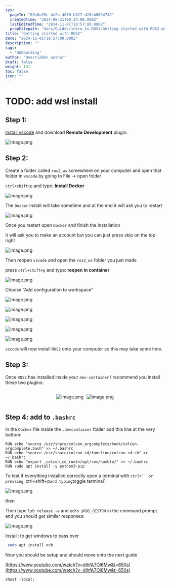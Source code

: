 ```yaml
---
sys:
  pageId: "89e0a78c-4e2b-4070-b327-d28cb0694742"
  createdTime: "2024-08-21T00:24:00.000Z"
  lastEditedTime: "2024-11-01T18:57:00.000Z"
  propFilepath: "docs/Guides/intro_to_ROS2/Getting started with ROS2.md"
title: "Getting started with ROS2"
date: "2024-11-01T18:57:00.000Z"
description: ""
tags:
  - "Onboarding"
author: "Overridden author"
draft: false
weight: 141
toc: false
icon: ""
---
```


# TODO: add wsl install

## Step 1:

[Install vscode](https://code.visualstudio.com/download) and download **Remote Development** plugin:

![image.png](https://prod-files-secure.s3.us-west-2.amazonaws.com/d518164a-d88e-44d1-a4ee-3adb3bd8bce0/efb52993-1881-4a40-b95e-6f020334f022/image.png?X-Amz-Algorithm=AWS4-HMAC-SHA256&X-Amz-Content-Sha256=UNSIGNED-PAYLOAD&X-Amz-Credential=ASIAZI2LB466SCMN7EM3%2F20250207%2Fus-west-2%2Fs3%2Faws4_request&X-Amz-Date=20250207T160850Z&X-Amz-Expires=3600&X-Amz-Security-Token=IQoJb3JpZ2luX2VjEF8aCXVzLXdlc3QtMiJHMEUCIBnedV0rsMtKBJYNDz%2FpX8QfdPzL15536ffl8iTj4TGoAiEA7ooKSpXU9ef%2FAN5q6AduqzggfSeTmfQE7s75ZopN4p8q%2FwMIeBAAGgw2Mzc0MjMxODM4MDUiDIBKb%2B2wqPNolhvmzyrcA83WN%2FWHSCcl58aZ%2BowtBcYt6%2B7gSGuFH5rysS5Bt8NU2Yc4keV%2Fe56E8u6wG4PKBZ1OAuam%2BZw77Obc%2FwH1eXbkKH%2BJJDh9lIchcsL8GDyBqDnJx6VjhAedYpQxs%2F2Zy0jQs5677VWIFme9oxHjNFQNP6zRqjUOtDch%2BFQqIJ4QGfzWBRP5BJjithefRbdznrXlVvSlLonNjzuShmw31pWK%2FtUVee%2BdsfazTf6chjJ5pWNyUqKpnndkMH6O6Bnjbqdg3%2BRzp%2FNJt6bX%2FhOeYCFc6ZbWEP99frt0yeYFNyp9eX9MubGLSGupDLUIaG9P3Jef%2FSiVQ8A6w9m6dR4W6fgVjIDKII1pYDsLOrbz1UaYvFsyTfZsgrmrkeK6v0jJaTaW4Zmpd3o1XHnqpbM4WOGhAcxpHd7YFFw8ICH2Ha2gg78pkDd72jsRVIk9sq16R4PgXbY8i9SE74Xpj4FE6d%2FzKFs8WDnYt4WoQ1d%2FE1Txq6ooOANsBdwkYSkMWPAuXTO6UI%2FpPvj8MmUaTHPIGLxXOPaBn6lFa2SmQZmQT7XVSsmYTNzEuZTXs2NVK41ZwnVYTpz8eBkmGcfZdv9cMvdtfX4Q2Jfr5588K6N4VKUnIIUZPIZGaQDYVrk9MLvGmL0GOqUBqbspAYGfMYbCcr4GwQ9b3sBxYVR0O8MF%2FMkVqlahYZmVMGwIPA%2BQ7ZHK27d%2F92yruVkuYJm4wlMsB9aidOyaUCOPjHjM6%2Ble6PSxvl2tGsxQxIf1V7HYKZ7%2BUcQ188kAqxO%2BQJWzmJnQZxcOfZhvBeocgeuHXogbiCcCuB%2BP3ZSA%2BUboAxo0Pd5pBaiS%2FMTmDLYNg4djRlP6BmIBgSvfCJbrhTMP&X-Amz-Signature=a8883f3ee0db860ea6a85ea89993fc96089b1d9b455a9982b17ed6dba3106a66&X-Amz-SignedHeaders=host&x-id=GetObject)

## Step 2:

Create a folder called `ros2_ws` somewhere on your computer and open that folder in `vscode` by going to File → open folder 

`ctrl+shift+p` and type: **Install Docker**

![image.png](https://prod-files-secure.s3.us-west-2.amazonaws.com/d518164a-d88e-44d1-a4ee-3adb3bd8bce0/2269dc0e-1cd5-47ff-bceb-c04ad9b2eab0/image.png?X-Amz-Algorithm=AWS4-HMAC-SHA256&X-Amz-Content-Sha256=UNSIGNED-PAYLOAD&X-Amz-Credential=ASIAZI2LB466SCMN7EM3%2F20250207%2Fus-west-2%2Fs3%2Faws4_request&X-Amz-Date=20250207T160850Z&X-Amz-Expires=3600&X-Amz-Security-Token=IQoJb3JpZ2luX2VjEF8aCXVzLXdlc3QtMiJHMEUCIBnedV0rsMtKBJYNDz%2FpX8QfdPzL15536ffl8iTj4TGoAiEA7ooKSpXU9ef%2FAN5q6AduqzggfSeTmfQE7s75ZopN4p8q%2FwMIeBAAGgw2Mzc0MjMxODM4MDUiDIBKb%2B2wqPNolhvmzyrcA83WN%2FWHSCcl58aZ%2BowtBcYt6%2B7gSGuFH5rysS5Bt8NU2Yc4keV%2Fe56E8u6wG4PKBZ1OAuam%2BZw77Obc%2FwH1eXbkKH%2BJJDh9lIchcsL8GDyBqDnJx6VjhAedYpQxs%2F2Zy0jQs5677VWIFme9oxHjNFQNP6zRqjUOtDch%2BFQqIJ4QGfzWBRP5BJjithefRbdznrXlVvSlLonNjzuShmw31pWK%2FtUVee%2BdsfazTf6chjJ5pWNyUqKpnndkMH6O6Bnjbqdg3%2BRzp%2FNJt6bX%2FhOeYCFc6ZbWEP99frt0yeYFNyp9eX9MubGLSGupDLUIaG9P3Jef%2FSiVQ8A6w9m6dR4W6fgVjIDKII1pYDsLOrbz1UaYvFsyTfZsgrmrkeK6v0jJaTaW4Zmpd3o1XHnqpbM4WOGhAcxpHd7YFFw8ICH2Ha2gg78pkDd72jsRVIk9sq16R4PgXbY8i9SE74Xpj4FE6d%2FzKFs8WDnYt4WoQ1d%2FE1Txq6ooOANsBdwkYSkMWPAuXTO6UI%2FpPvj8MmUaTHPIGLxXOPaBn6lFa2SmQZmQT7XVSsmYTNzEuZTXs2NVK41ZwnVYTpz8eBkmGcfZdv9cMvdtfX4Q2Jfr5588K6N4VKUnIIUZPIZGaQDYVrk9MLvGmL0GOqUBqbspAYGfMYbCcr4GwQ9b3sBxYVR0O8MF%2FMkVqlahYZmVMGwIPA%2BQ7ZHK27d%2F92yruVkuYJm4wlMsB9aidOyaUCOPjHjM6%2Ble6PSxvl2tGsxQxIf1V7HYKZ7%2BUcQ188kAqxO%2BQJWzmJnQZxcOfZhvBeocgeuHXogbiCcCuB%2BP3ZSA%2BUboAxo0Pd5pBaiS%2FMTmDLYNg4djRlP6BmIBgSvfCJbrhTMP&X-Amz-Signature=938c8f3df4e32a0de6f5a135a17057560352385e755de47c5df5c7a4e72d465e&X-Amz-SignedHeaders=host&x-id=GetObject)

The `Docker` install will take sometime and at the end it will ask you to restart

![image.png](https://prod-files-secure.s3.us-west-2.amazonaws.com/d518164a-d88e-44d1-a4ee-3adb3bd8bce0/ed233f78-be33-4b1f-b89c-9c346c0e961e/image.png?X-Amz-Algorithm=AWS4-HMAC-SHA256&X-Amz-Content-Sha256=UNSIGNED-PAYLOAD&X-Amz-Credential=ASIAZI2LB466SCMN7EM3%2F20250207%2Fus-west-2%2Fs3%2Faws4_request&X-Amz-Date=20250207T160850Z&X-Amz-Expires=3600&X-Amz-Security-Token=IQoJb3JpZ2luX2VjEF8aCXVzLXdlc3QtMiJHMEUCIBnedV0rsMtKBJYNDz%2FpX8QfdPzL15536ffl8iTj4TGoAiEA7ooKSpXU9ef%2FAN5q6AduqzggfSeTmfQE7s75ZopN4p8q%2FwMIeBAAGgw2Mzc0MjMxODM4MDUiDIBKb%2B2wqPNolhvmzyrcA83WN%2FWHSCcl58aZ%2BowtBcYt6%2B7gSGuFH5rysS5Bt8NU2Yc4keV%2Fe56E8u6wG4PKBZ1OAuam%2BZw77Obc%2FwH1eXbkKH%2BJJDh9lIchcsL8GDyBqDnJx6VjhAedYpQxs%2F2Zy0jQs5677VWIFme9oxHjNFQNP6zRqjUOtDch%2BFQqIJ4QGfzWBRP5BJjithefRbdznrXlVvSlLonNjzuShmw31pWK%2FtUVee%2BdsfazTf6chjJ5pWNyUqKpnndkMH6O6Bnjbqdg3%2BRzp%2FNJt6bX%2FhOeYCFc6ZbWEP99frt0yeYFNyp9eX9MubGLSGupDLUIaG9P3Jef%2FSiVQ8A6w9m6dR4W6fgVjIDKII1pYDsLOrbz1UaYvFsyTfZsgrmrkeK6v0jJaTaW4Zmpd3o1XHnqpbM4WOGhAcxpHd7YFFw8ICH2Ha2gg78pkDd72jsRVIk9sq16R4PgXbY8i9SE74Xpj4FE6d%2FzKFs8WDnYt4WoQ1d%2FE1Txq6ooOANsBdwkYSkMWPAuXTO6UI%2FpPvj8MmUaTHPIGLxXOPaBn6lFa2SmQZmQT7XVSsmYTNzEuZTXs2NVK41ZwnVYTpz8eBkmGcfZdv9cMvdtfX4Q2Jfr5588K6N4VKUnIIUZPIZGaQDYVrk9MLvGmL0GOqUBqbspAYGfMYbCcr4GwQ9b3sBxYVR0O8MF%2FMkVqlahYZmVMGwIPA%2BQ7ZHK27d%2F92yruVkuYJm4wlMsB9aidOyaUCOPjHjM6%2Ble6PSxvl2tGsxQxIf1V7HYKZ7%2BUcQ188kAqxO%2BQJWzmJnQZxcOfZhvBeocgeuHXogbiCcCuB%2BP3ZSA%2BUboAxo0Pd5pBaiS%2FMTmDLYNg4djRlP6BmIBgSvfCJbrhTMP&X-Amz-Signature=d97355ecfa32ed5629122cdd4759115fa49c5c7316ebe279e7dc026ad19401af&X-Amz-SignedHeaders=host&x-id=GetObject)

Once you restart open `Docker` and finish the installation

It will ask you to make an account but you can just press skip on the top right

![image.png](https://prod-files-secure.s3.us-west-2.amazonaws.com/d518164a-d88e-44d1-a4ee-3adb3bd8bce0/21010ad9-1659-4fd9-9f59-9932a09b2a3d/image.png?X-Amz-Algorithm=AWS4-HMAC-SHA256&X-Amz-Content-Sha256=UNSIGNED-PAYLOAD&X-Amz-Credential=ASIAZI2LB466SCMN7EM3%2F20250207%2Fus-west-2%2Fs3%2Faws4_request&X-Amz-Date=20250207T160850Z&X-Amz-Expires=3600&X-Amz-Security-Token=IQoJb3JpZ2luX2VjEF8aCXVzLXdlc3QtMiJHMEUCIBnedV0rsMtKBJYNDz%2FpX8QfdPzL15536ffl8iTj4TGoAiEA7ooKSpXU9ef%2FAN5q6AduqzggfSeTmfQE7s75ZopN4p8q%2FwMIeBAAGgw2Mzc0MjMxODM4MDUiDIBKb%2B2wqPNolhvmzyrcA83WN%2FWHSCcl58aZ%2BowtBcYt6%2B7gSGuFH5rysS5Bt8NU2Yc4keV%2Fe56E8u6wG4PKBZ1OAuam%2BZw77Obc%2FwH1eXbkKH%2BJJDh9lIchcsL8GDyBqDnJx6VjhAedYpQxs%2F2Zy0jQs5677VWIFme9oxHjNFQNP6zRqjUOtDch%2BFQqIJ4QGfzWBRP5BJjithefRbdznrXlVvSlLonNjzuShmw31pWK%2FtUVee%2BdsfazTf6chjJ5pWNyUqKpnndkMH6O6Bnjbqdg3%2BRzp%2FNJt6bX%2FhOeYCFc6ZbWEP99frt0yeYFNyp9eX9MubGLSGupDLUIaG9P3Jef%2FSiVQ8A6w9m6dR4W6fgVjIDKII1pYDsLOrbz1UaYvFsyTfZsgrmrkeK6v0jJaTaW4Zmpd3o1XHnqpbM4WOGhAcxpHd7YFFw8ICH2Ha2gg78pkDd72jsRVIk9sq16R4PgXbY8i9SE74Xpj4FE6d%2FzKFs8WDnYt4WoQ1d%2FE1Txq6ooOANsBdwkYSkMWPAuXTO6UI%2FpPvj8MmUaTHPIGLxXOPaBn6lFa2SmQZmQT7XVSsmYTNzEuZTXs2NVK41ZwnVYTpz8eBkmGcfZdv9cMvdtfX4Q2Jfr5588K6N4VKUnIIUZPIZGaQDYVrk9MLvGmL0GOqUBqbspAYGfMYbCcr4GwQ9b3sBxYVR0O8MF%2FMkVqlahYZmVMGwIPA%2BQ7ZHK27d%2F92yruVkuYJm4wlMsB9aidOyaUCOPjHjM6%2Ble6PSxvl2tGsxQxIf1V7HYKZ7%2BUcQ188kAqxO%2BQJWzmJnQZxcOfZhvBeocgeuHXogbiCcCuB%2BP3ZSA%2BUboAxo0Pd5pBaiS%2FMTmDLYNg4djRlP6BmIBgSvfCJbrhTMP&X-Amz-Signature=4e509499a3bc6b2fc4e9f15b9678431cd9680977a0b9993c931f537da3ad15c8&X-Amz-SignedHeaders=host&x-id=GetObject)

Then reopen `vscode` and open the `ros2_ws` folder you just made

press `ctrl+shift+p` and type: **reopen in container**

![image.png](https://prod-files-secure.s3.us-west-2.amazonaws.com/d518164a-d88e-44d1-a4ee-3adb3bd8bce0/4e93b8c2-41ad-488c-8095-c74205196118/image.png?X-Amz-Algorithm=AWS4-HMAC-SHA256&X-Amz-Content-Sha256=UNSIGNED-PAYLOAD&X-Amz-Credential=ASIAZI2LB466SCMN7EM3%2F20250207%2Fus-west-2%2Fs3%2Faws4_request&X-Amz-Date=20250207T160850Z&X-Amz-Expires=3600&X-Amz-Security-Token=IQoJb3JpZ2luX2VjEF8aCXVzLXdlc3QtMiJHMEUCIBnedV0rsMtKBJYNDz%2FpX8QfdPzL15536ffl8iTj4TGoAiEA7ooKSpXU9ef%2FAN5q6AduqzggfSeTmfQE7s75ZopN4p8q%2FwMIeBAAGgw2Mzc0MjMxODM4MDUiDIBKb%2B2wqPNolhvmzyrcA83WN%2FWHSCcl58aZ%2BowtBcYt6%2B7gSGuFH5rysS5Bt8NU2Yc4keV%2Fe56E8u6wG4PKBZ1OAuam%2BZw77Obc%2FwH1eXbkKH%2BJJDh9lIchcsL8GDyBqDnJx6VjhAedYpQxs%2F2Zy0jQs5677VWIFme9oxHjNFQNP6zRqjUOtDch%2BFQqIJ4QGfzWBRP5BJjithefRbdznrXlVvSlLonNjzuShmw31pWK%2FtUVee%2BdsfazTf6chjJ5pWNyUqKpnndkMH6O6Bnjbqdg3%2BRzp%2FNJt6bX%2FhOeYCFc6ZbWEP99frt0yeYFNyp9eX9MubGLSGupDLUIaG9P3Jef%2FSiVQ8A6w9m6dR4W6fgVjIDKII1pYDsLOrbz1UaYvFsyTfZsgrmrkeK6v0jJaTaW4Zmpd3o1XHnqpbM4WOGhAcxpHd7YFFw8ICH2Ha2gg78pkDd72jsRVIk9sq16R4PgXbY8i9SE74Xpj4FE6d%2FzKFs8WDnYt4WoQ1d%2FE1Txq6ooOANsBdwkYSkMWPAuXTO6UI%2FpPvj8MmUaTHPIGLxXOPaBn6lFa2SmQZmQT7XVSsmYTNzEuZTXs2NVK41ZwnVYTpz8eBkmGcfZdv9cMvdtfX4Q2Jfr5588K6N4VKUnIIUZPIZGaQDYVrk9MLvGmL0GOqUBqbspAYGfMYbCcr4GwQ9b3sBxYVR0O8MF%2FMkVqlahYZmVMGwIPA%2BQ7ZHK27d%2F92yruVkuYJm4wlMsB9aidOyaUCOPjHjM6%2Ble6PSxvl2tGsxQxIf1V7HYKZ7%2BUcQ188kAqxO%2BQJWzmJnQZxcOfZhvBeocgeuHXogbiCcCuB%2BP3ZSA%2BUboAxo0Pd5pBaiS%2FMTmDLYNg4djRlP6BmIBgSvfCJbrhTMP&X-Amz-Signature=ff8da477a231f790a99e4bfec6afeb32ba54523b61c1f8d777d6b88a6b629b3c&X-Amz-SignedHeaders=host&x-id=GetObject)

Choose “Add configuration to workspace”

![image.png](https://prod-files-secure.s3.us-west-2.amazonaws.com/d518164a-d88e-44d1-a4ee-3adb3bd8bce0/9560b282-5060-4989-ba37-97e7b2c22476/image.png?X-Amz-Algorithm=AWS4-HMAC-SHA256&X-Amz-Content-Sha256=UNSIGNED-PAYLOAD&X-Amz-Credential=ASIAZI2LB466SCMN7EM3%2F20250207%2Fus-west-2%2Fs3%2Faws4_request&X-Amz-Date=20250207T160850Z&X-Amz-Expires=3600&X-Amz-Security-Token=IQoJb3JpZ2luX2VjEF8aCXVzLXdlc3QtMiJHMEUCIBnedV0rsMtKBJYNDz%2FpX8QfdPzL15536ffl8iTj4TGoAiEA7ooKSpXU9ef%2FAN5q6AduqzggfSeTmfQE7s75ZopN4p8q%2FwMIeBAAGgw2Mzc0MjMxODM4MDUiDIBKb%2B2wqPNolhvmzyrcA83WN%2FWHSCcl58aZ%2BowtBcYt6%2B7gSGuFH5rysS5Bt8NU2Yc4keV%2Fe56E8u6wG4PKBZ1OAuam%2BZw77Obc%2FwH1eXbkKH%2BJJDh9lIchcsL8GDyBqDnJx6VjhAedYpQxs%2F2Zy0jQs5677VWIFme9oxHjNFQNP6zRqjUOtDch%2BFQqIJ4QGfzWBRP5BJjithefRbdznrXlVvSlLonNjzuShmw31pWK%2FtUVee%2BdsfazTf6chjJ5pWNyUqKpnndkMH6O6Bnjbqdg3%2BRzp%2FNJt6bX%2FhOeYCFc6ZbWEP99frt0yeYFNyp9eX9MubGLSGupDLUIaG9P3Jef%2FSiVQ8A6w9m6dR4W6fgVjIDKII1pYDsLOrbz1UaYvFsyTfZsgrmrkeK6v0jJaTaW4Zmpd3o1XHnqpbM4WOGhAcxpHd7YFFw8ICH2Ha2gg78pkDd72jsRVIk9sq16R4PgXbY8i9SE74Xpj4FE6d%2FzKFs8WDnYt4WoQ1d%2FE1Txq6ooOANsBdwkYSkMWPAuXTO6UI%2FpPvj8MmUaTHPIGLxXOPaBn6lFa2SmQZmQT7XVSsmYTNzEuZTXs2NVK41ZwnVYTpz8eBkmGcfZdv9cMvdtfX4Q2Jfr5588K6N4VKUnIIUZPIZGaQDYVrk9MLvGmL0GOqUBqbspAYGfMYbCcr4GwQ9b3sBxYVR0O8MF%2FMkVqlahYZmVMGwIPA%2BQ7ZHK27d%2F92yruVkuYJm4wlMsB9aidOyaUCOPjHjM6%2Ble6PSxvl2tGsxQxIf1V7HYKZ7%2BUcQ188kAqxO%2BQJWzmJnQZxcOfZhvBeocgeuHXogbiCcCuB%2BP3ZSA%2BUboAxo0Pd5pBaiS%2FMTmDLYNg4djRlP6BmIBgSvfCJbrhTMP&X-Amz-Signature=e2b0fad298ad262d5742832acf352196335c54a3366a1ead4a5a2dd65b6f9380&X-Amz-SignedHeaders=host&x-id=GetObject)

![image.png](https://prod-files-secure.s3.us-west-2.amazonaws.com/d518164a-d88e-44d1-a4ee-3adb3bd8bce0/2ee63f81-886b-48e8-a553-dc6e5eac99e4/image.png?X-Amz-Algorithm=AWS4-HMAC-SHA256&X-Amz-Content-Sha256=UNSIGNED-PAYLOAD&X-Amz-Credential=ASIAZI2LB466SCMN7EM3%2F20250207%2Fus-west-2%2Fs3%2Faws4_request&X-Amz-Date=20250207T160850Z&X-Amz-Expires=3600&X-Amz-Security-Token=IQoJb3JpZ2luX2VjEF8aCXVzLXdlc3QtMiJHMEUCIBnedV0rsMtKBJYNDz%2FpX8QfdPzL15536ffl8iTj4TGoAiEA7ooKSpXU9ef%2FAN5q6AduqzggfSeTmfQE7s75ZopN4p8q%2FwMIeBAAGgw2Mzc0MjMxODM4MDUiDIBKb%2B2wqPNolhvmzyrcA83WN%2FWHSCcl58aZ%2BowtBcYt6%2B7gSGuFH5rysS5Bt8NU2Yc4keV%2Fe56E8u6wG4PKBZ1OAuam%2BZw77Obc%2FwH1eXbkKH%2BJJDh9lIchcsL8GDyBqDnJx6VjhAedYpQxs%2F2Zy0jQs5677VWIFme9oxHjNFQNP6zRqjUOtDch%2BFQqIJ4QGfzWBRP5BJjithefRbdznrXlVvSlLonNjzuShmw31pWK%2FtUVee%2BdsfazTf6chjJ5pWNyUqKpnndkMH6O6Bnjbqdg3%2BRzp%2FNJt6bX%2FhOeYCFc6ZbWEP99frt0yeYFNyp9eX9MubGLSGupDLUIaG9P3Jef%2FSiVQ8A6w9m6dR4W6fgVjIDKII1pYDsLOrbz1UaYvFsyTfZsgrmrkeK6v0jJaTaW4Zmpd3o1XHnqpbM4WOGhAcxpHd7YFFw8ICH2Ha2gg78pkDd72jsRVIk9sq16R4PgXbY8i9SE74Xpj4FE6d%2FzKFs8WDnYt4WoQ1d%2FE1Txq6ooOANsBdwkYSkMWPAuXTO6UI%2FpPvj8MmUaTHPIGLxXOPaBn6lFa2SmQZmQT7XVSsmYTNzEuZTXs2NVK41ZwnVYTpz8eBkmGcfZdv9cMvdtfX4Q2Jfr5588K6N4VKUnIIUZPIZGaQDYVrk9MLvGmL0GOqUBqbspAYGfMYbCcr4GwQ9b3sBxYVR0O8MF%2FMkVqlahYZmVMGwIPA%2BQ7ZHK27d%2F92yruVkuYJm4wlMsB9aidOyaUCOPjHjM6%2Ble6PSxvl2tGsxQxIf1V7HYKZ7%2BUcQ188kAqxO%2BQJWzmJnQZxcOfZhvBeocgeuHXogbiCcCuB%2BP3ZSA%2BUboAxo0Pd5pBaiS%2FMTmDLYNg4djRlP6BmIBgSvfCJbrhTMP&X-Amz-Signature=c363b90c22f120326faa9d63c57d44636de1be0849ab42afbda6909ed508eb2e&X-Amz-SignedHeaders=host&x-id=GetObject)

![image.png](https://prod-files-secure.s3.us-west-2.amazonaws.com/d518164a-d88e-44d1-a4ee-3adb3bd8bce0/ae1580b2-b048-407e-aed9-b584224a7a04/image.png?X-Amz-Algorithm=AWS4-HMAC-SHA256&X-Amz-Content-Sha256=UNSIGNED-PAYLOAD&X-Amz-Credential=ASIAZI2LB466SCMN7EM3%2F20250207%2Fus-west-2%2Fs3%2Faws4_request&X-Amz-Date=20250207T160850Z&X-Amz-Expires=3600&X-Amz-Security-Token=IQoJb3JpZ2luX2VjEF8aCXVzLXdlc3QtMiJHMEUCIBnedV0rsMtKBJYNDz%2FpX8QfdPzL15536ffl8iTj4TGoAiEA7ooKSpXU9ef%2FAN5q6AduqzggfSeTmfQE7s75ZopN4p8q%2FwMIeBAAGgw2Mzc0MjMxODM4MDUiDIBKb%2B2wqPNolhvmzyrcA83WN%2FWHSCcl58aZ%2BowtBcYt6%2B7gSGuFH5rysS5Bt8NU2Yc4keV%2Fe56E8u6wG4PKBZ1OAuam%2BZw77Obc%2FwH1eXbkKH%2BJJDh9lIchcsL8GDyBqDnJx6VjhAedYpQxs%2F2Zy0jQs5677VWIFme9oxHjNFQNP6zRqjUOtDch%2BFQqIJ4QGfzWBRP5BJjithefRbdznrXlVvSlLonNjzuShmw31pWK%2FtUVee%2BdsfazTf6chjJ5pWNyUqKpnndkMH6O6Bnjbqdg3%2BRzp%2FNJt6bX%2FhOeYCFc6ZbWEP99frt0yeYFNyp9eX9MubGLSGupDLUIaG9P3Jef%2FSiVQ8A6w9m6dR4W6fgVjIDKII1pYDsLOrbz1UaYvFsyTfZsgrmrkeK6v0jJaTaW4Zmpd3o1XHnqpbM4WOGhAcxpHd7YFFw8ICH2Ha2gg78pkDd72jsRVIk9sq16R4PgXbY8i9SE74Xpj4FE6d%2FzKFs8WDnYt4WoQ1d%2FE1Txq6ooOANsBdwkYSkMWPAuXTO6UI%2FpPvj8MmUaTHPIGLxXOPaBn6lFa2SmQZmQT7XVSsmYTNzEuZTXs2NVK41ZwnVYTpz8eBkmGcfZdv9cMvdtfX4Q2Jfr5588K6N4VKUnIIUZPIZGaQDYVrk9MLvGmL0GOqUBqbspAYGfMYbCcr4GwQ9b3sBxYVR0O8MF%2FMkVqlahYZmVMGwIPA%2BQ7ZHK27d%2F92yruVkuYJm4wlMsB9aidOyaUCOPjHjM6%2Ble6PSxvl2tGsxQxIf1V7HYKZ7%2BUcQ188kAqxO%2BQJWzmJnQZxcOfZhvBeocgeuHXogbiCcCuB%2BP3ZSA%2BUboAxo0Pd5pBaiS%2FMTmDLYNg4djRlP6BmIBgSvfCJbrhTMP&X-Amz-Signature=6a9db75ef92718438a48d1dfca283dca23b32219ccaa97144975dc0eda3ac83c&X-Amz-SignedHeaders=host&x-id=GetObject)

![image.png](https://prod-files-secure.s3.us-west-2.amazonaws.com/d518164a-d88e-44d1-a4ee-3adb3bd8bce0/53255b28-f75e-430f-b9e3-c0ac8577e42b/image.png?X-Amz-Algorithm=AWS4-HMAC-SHA256&X-Amz-Content-Sha256=UNSIGNED-PAYLOAD&X-Amz-Credential=ASIAZI2LB466SCMN7EM3%2F20250207%2Fus-west-2%2Fs3%2Faws4_request&X-Amz-Date=20250207T160850Z&X-Amz-Expires=3600&X-Amz-Security-Token=IQoJb3JpZ2luX2VjEF8aCXVzLXdlc3QtMiJHMEUCIBnedV0rsMtKBJYNDz%2FpX8QfdPzL15536ffl8iTj4TGoAiEA7ooKSpXU9ef%2FAN5q6AduqzggfSeTmfQE7s75ZopN4p8q%2FwMIeBAAGgw2Mzc0MjMxODM4MDUiDIBKb%2B2wqPNolhvmzyrcA83WN%2FWHSCcl58aZ%2BowtBcYt6%2B7gSGuFH5rysS5Bt8NU2Yc4keV%2Fe56E8u6wG4PKBZ1OAuam%2BZw77Obc%2FwH1eXbkKH%2BJJDh9lIchcsL8GDyBqDnJx6VjhAedYpQxs%2F2Zy0jQs5677VWIFme9oxHjNFQNP6zRqjUOtDch%2BFQqIJ4QGfzWBRP5BJjithefRbdznrXlVvSlLonNjzuShmw31pWK%2FtUVee%2BdsfazTf6chjJ5pWNyUqKpnndkMH6O6Bnjbqdg3%2BRzp%2FNJt6bX%2FhOeYCFc6ZbWEP99frt0yeYFNyp9eX9MubGLSGupDLUIaG9P3Jef%2FSiVQ8A6w9m6dR4W6fgVjIDKII1pYDsLOrbz1UaYvFsyTfZsgrmrkeK6v0jJaTaW4Zmpd3o1XHnqpbM4WOGhAcxpHd7YFFw8ICH2Ha2gg78pkDd72jsRVIk9sq16R4PgXbY8i9SE74Xpj4FE6d%2FzKFs8WDnYt4WoQ1d%2FE1Txq6ooOANsBdwkYSkMWPAuXTO6UI%2FpPvj8MmUaTHPIGLxXOPaBn6lFa2SmQZmQT7XVSsmYTNzEuZTXs2NVK41ZwnVYTpz8eBkmGcfZdv9cMvdtfX4Q2Jfr5588K6N4VKUnIIUZPIZGaQDYVrk9MLvGmL0GOqUBqbspAYGfMYbCcr4GwQ9b3sBxYVR0O8MF%2FMkVqlahYZmVMGwIPA%2BQ7ZHK27d%2F92yruVkuYJm4wlMsB9aidOyaUCOPjHjM6%2Ble6PSxvl2tGsxQxIf1V7HYKZ7%2BUcQ188kAqxO%2BQJWzmJnQZxcOfZhvBeocgeuHXogbiCcCuB%2BP3ZSA%2BUboAxo0Pd5pBaiS%2FMTmDLYNg4djRlP6BmIBgSvfCJbrhTMP&X-Amz-Signature=1929a5a162caff1e007b6fe8fccac3cab987b8c76bed4db92699b6e798ef3af5&X-Amz-SignedHeaders=host&x-id=GetObject)

![image.png](https://prod-files-secure.s3.us-west-2.amazonaws.com/d518164a-d88e-44d1-a4ee-3adb3bd8bce0/7c562767-5af9-4ffb-97d1-327bcdf4ee00/image.png?X-Amz-Algorithm=AWS4-HMAC-SHA256&X-Amz-Content-Sha256=UNSIGNED-PAYLOAD&X-Amz-Credential=ASIAZI2LB466SCMN7EM3%2F20250207%2Fus-west-2%2Fs3%2Faws4_request&X-Amz-Date=20250207T160850Z&X-Amz-Expires=3600&X-Amz-Security-Token=IQoJb3JpZ2luX2VjEF8aCXVzLXdlc3QtMiJHMEUCIBnedV0rsMtKBJYNDz%2FpX8QfdPzL15536ffl8iTj4TGoAiEA7ooKSpXU9ef%2FAN5q6AduqzggfSeTmfQE7s75ZopN4p8q%2FwMIeBAAGgw2Mzc0MjMxODM4MDUiDIBKb%2B2wqPNolhvmzyrcA83WN%2FWHSCcl58aZ%2BowtBcYt6%2B7gSGuFH5rysS5Bt8NU2Yc4keV%2Fe56E8u6wG4PKBZ1OAuam%2BZw77Obc%2FwH1eXbkKH%2BJJDh9lIchcsL8GDyBqDnJx6VjhAedYpQxs%2F2Zy0jQs5677VWIFme9oxHjNFQNP6zRqjUOtDch%2BFQqIJ4QGfzWBRP5BJjithefRbdznrXlVvSlLonNjzuShmw31pWK%2FtUVee%2BdsfazTf6chjJ5pWNyUqKpnndkMH6O6Bnjbqdg3%2BRzp%2FNJt6bX%2FhOeYCFc6ZbWEP99frt0yeYFNyp9eX9MubGLSGupDLUIaG9P3Jef%2FSiVQ8A6w9m6dR4W6fgVjIDKII1pYDsLOrbz1UaYvFsyTfZsgrmrkeK6v0jJaTaW4Zmpd3o1XHnqpbM4WOGhAcxpHd7YFFw8ICH2Ha2gg78pkDd72jsRVIk9sq16R4PgXbY8i9SE74Xpj4FE6d%2FzKFs8WDnYt4WoQ1d%2FE1Txq6ooOANsBdwkYSkMWPAuXTO6UI%2FpPvj8MmUaTHPIGLxXOPaBn6lFa2SmQZmQT7XVSsmYTNzEuZTXs2NVK41ZwnVYTpz8eBkmGcfZdv9cMvdtfX4Q2Jfr5588K6N4VKUnIIUZPIZGaQDYVrk9MLvGmL0GOqUBqbspAYGfMYbCcr4GwQ9b3sBxYVR0O8MF%2FMkVqlahYZmVMGwIPA%2BQ7ZHK27d%2F92yruVkuYJm4wlMsB9aidOyaUCOPjHjM6%2Ble6PSxvl2tGsxQxIf1V7HYKZ7%2BUcQ188kAqxO%2BQJWzmJnQZxcOfZhvBeocgeuHXogbiCcCuB%2BP3ZSA%2BUboAxo0Pd5pBaiS%2FMTmDLYNg4djRlP6BmIBgSvfCJbrhTMP&X-Amz-Signature=812d77a5500bd1f4acfdd66065425eb6884653134a296e3cff0b6fc0d04f2d05&X-Amz-SignedHeaders=host&x-id=GetObject)

`vscode` will now install `ROS2` onto your computer so this may take some time.

## Step 3:

Once `ROS2` has installed inside your `dev-container` I recommend you install these two plugins:

<div style="display: flex;flex-direction: row; column-gap:10px; max-width: 630px;justify-content: center;">
<div>

![image.png](https://prod-files-secure.s3.us-west-2.amazonaws.com/d518164a-d88e-44d1-a4ee-3adb3bd8bce0/3fc3d550-5a54-4ba1-ba6b-faa01cdb7369/image.png?X-Amz-Algorithm=AWS4-HMAC-SHA256&X-Amz-Content-Sha256=UNSIGNED-PAYLOAD&X-Amz-Credential=ASIAZI2LB466Q2DLMRDE%2F20250207%2Fus-west-2%2Fs3%2Faws4_request&X-Amz-Date=20250207T160853Z&X-Amz-Expires=3600&X-Amz-Security-Token=IQoJb3JpZ2luX2VjEF8aCXVzLXdlc3QtMiJIMEYCIQDObLEaKEKB8dtmuNjgShF8z4cV7uzrmfulrdI%2Bd2QJ1gIhALgHrfuai0ySa2RiRgi5XemlEgsqLTNGxIivVvVTa28lKv8DCHgQABoMNjM3NDIzMTgzODA1Igyej6SjTHWyDp7oPvAq3AMuhS5A5p1g4YZdi02iAQLBXLun8EchRkjXR2%2BS9oEUTKqrngoN3ieiu4fptM%2FD8YpuamYIeMWjzXHDiPVwls6f8LQdeSEf2yXRSAYWQfCRuoseTXX8db3Icyl2mok4a3%2Ff4l1oKT3VK1lqhXQyJlmkl%2BDhfpzE7s2aZYoILowh4YU%2B%2Byn2j2E611RBa%2BzLNylWvcB6G4GaNl2fhaFImcAQ00Mj6utGePcAUdYFQqaORyNKvBqWiJhQCPPPiei7M1E3CRbS6F300uVHXxR0svQCNdAvdliWzBR0clZpLwfwM4SaBLcQ8oQ6Qa5ns%2BlZYzSaj%2FB3W1nvAYmQkHvBvmo29CRif9LHe1ADnCJifByADemFyWQHWxcPdnGuKC4MShuwimVK6QtvxOeVkVbHsW4vWERopVBnLWtC8qxMjhq9ICcSTqFY1g0OL5BAwFL%2FBScPDTb1cPt1jxikgCFcVhq2Ihs1%2Bpmj5iO9sAKTejRU10w4gn%2B7JHWxaTS8OwJdBkSMz7sv5cZPBrEQBR50ujgI29ReDOeY%2B2LpBiFKRXGK0XWZg4rLh4Ap2jzzss7QjTuBdpp8sIUN9DOx23vaQGLyOSZ8KtZ81QC0xE13f7slPF0jCPf%2Btpo0WPrUyDCSx5i9BjqkAUk%2BzYYGSOIA3maho7K2LTDXLFcpgIptbtAMyv0Rvf0T0QnPeNV9VORmiokdty%2BbtXG2OSYqe5zlg1mOVBaQMbL%2FSSjEkLUCfykqp7LiLU2KIDxXq6JuON%2Fg1fyXNRjXr55zfLoIZd34R252HRFPDNMXcAqP07z38Ha2PgdPT4BopcSEeA8hP2wylu%2BOa29OFrXiQjJ0SLVGRRI22ir8SHz2iSDY&X-Amz-Signature=5d2e1f938444980fec0041dcfac503954bcb9e3ef21b574dd294315ac555c227&X-Amz-SignedHeaders=host&x-id=GetObject)

</div>
<div>

![image.png](https://prod-files-secure.s3.us-west-2.amazonaws.com/d518164a-d88e-44d1-a4ee-3adb3bd8bce0/d994cc66-13c2-4093-a5a3-f84cf4601a82/image.png?X-Amz-Algorithm=AWS4-HMAC-SHA256&X-Amz-Content-Sha256=UNSIGNED-PAYLOAD&X-Amz-Credential=ASIAZI2LB4667SGHDNLY%2F20250207%2Fus-west-2%2Fs3%2Faws4_request&X-Amz-Date=20250207T160853Z&X-Amz-Expires=3600&X-Amz-Security-Token=IQoJb3JpZ2luX2VjEF8aCXVzLXdlc3QtMiJGMEQCIDyXKCk4liSxb3Js7SK8j4Dp%2Bt%2BI9JJKnmdR75tHOgU5AiBdGoNfCuRXcbfixY%2B2rZCH0juwFCU%2FWLbQVstt6qCxMir%2FAwh4EAAaDDYzNzQyMzE4MzgwNSIM7pe16BIiQc6l6mOjKtwDZkyY%2BjZLEe%2BW%2B%2BlehGd1X%2F5FyQLL8UtfLBgyYFQmFmbSfhpNlxlOe5KqbiQhqGsVsSabeVPZZ6EUzz5j36wGXmq0FVF9Mi6arUHuBRKsfZ2dGaxU3ErZjHImOns3paR%2FKQk68Jy7q44wUFPCay%2B6OEb99ovBdm4JpIVu6Zk9EhVpR1hGs3q00Iu%2BOue%2FMymE7EVIWp3Fdr0npb%2B%2FeJ6USZe9LQ7Gka0OVnCSnXuL%2BxgnfjZrUiYNWVvGdPORyKRnTnRQTmf6SCAtRK0kRSDthFG%2BxK1ML%2Bzh3CHpkjcgwjAA9dQyUgwd7YxyNPqGH%2ByrP0KDLkDsOw4SSC2mUzmLX6Nd%2FW6DFLjXPL%2BLq%2Bwm6dPsncnFsf4XF%2BKlfXCMdilXYloiyTetLrpI57riepck1PA%2FAzBB81wLVwgyOEykdKXVF1zYheRYaQWc3xR7uMh7ov9w27haYVxV1kPoA1Zn2%2BuDUf4rdYrsPu3%2FbEgbtCs%2B%2BOW1RSknzrYDiwT5PhFptnbLxzvNx1XgIxOpuU%2FzT0Lyo%2BfNaARpq%2FIkKXrTJnR%2F1%2BUd91WcODYQvzO01Xg7ha2TWqs5OggR5wJ5280%2B2I8lRS6qa0b1AwQY%2Bdlv89r3qDATC0IjiXLOXIMwkMeYvQY6pgG2MckihJIJWJ73WULtXSOBHBuDmKo0MmISZjOb0mXFusODRyGkvboJu4Kg9AWezR2NWSuGzj9XeF8E4KiCqLz%2BCVdyXWyHXJz%2Fy8k8ij46A5T2XneGRUS8g3NoZwY6QHxkW0mniNwUNUgMXk3NW5vac3ZdsZW2FiAbMmalFoDAvsGHwuERdQ9uDIS%2Fdd1PJme%2FG6gJZt64XtAtEQIudoHYohSsMhrN&X-Amz-Signature=ea5e36defd06d03a2da13497e83aa21b829f7c87273751c545057820e02f59fc&X-Amz-SignedHeaders=host&x-id=GetObject)

</div>
</div>

## Step 4: add to `.bashrc`

In the `Docker` file inside the `.devcontainer` folder add this line at the very bottom: 

```docker
RUN echo "source /usr/share/colcon_argcomplete/hook/colcon-argcomplete.bash" >> ~/.bashrc
RUN echo "source /usr/share/colcon_cd/function/colcon_cd.sh" >> ~/.bashrc
RUN echo "export _colcon_cd_root=/opt/ros/humble/" >> ~/.bashrc
RUN sudo apt install -y python3-pip 
```

To test if everything installed correctly open a terminal with `ctrl+`` or pressing `ctrl+shift+p` and typing `toggle terminal`:

![image.png](https://prod-files-secure.s3.us-west-2.amazonaws.com/d518164a-d88e-44d1-a4ee-3adb3bd8bce0/6a4943d8-b04e-4c02-9a58-775f3384d1a5/image.png?X-Amz-Algorithm=AWS4-HMAC-SHA256&X-Amz-Content-Sha256=UNSIGNED-PAYLOAD&X-Amz-Credential=ASIAZI2LB466SCMN7EM3%2F20250207%2Fus-west-2%2Fs3%2Faws4_request&X-Amz-Date=20250207T160850Z&X-Amz-Expires=3600&X-Amz-Security-Token=IQoJb3JpZ2luX2VjEF8aCXVzLXdlc3QtMiJHMEUCIBnedV0rsMtKBJYNDz%2FpX8QfdPzL15536ffl8iTj4TGoAiEA7ooKSpXU9ef%2FAN5q6AduqzggfSeTmfQE7s75ZopN4p8q%2FwMIeBAAGgw2Mzc0MjMxODM4MDUiDIBKb%2B2wqPNolhvmzyrcA83WN%2FWHSCcl58aZ%2BowtBcYt6%2B7gSGuFH5rysS5Bt8NU2Yc4keV%2Fe56E8u6wG4PKBZ1OAuam%2BZw77Obc%2FwH1eXbkKH%2BJJDh9lIchcsL8GDyBqDnJx6VjhAedYpQxs%2F2Zy0jQs5677VWIFme9oxHjNFQNP6zRqjUOtDch%2BFQqIJ4QGfzWBRP5BJjithefRbdznrXlVvSlLonNjzuShmw31pWK%2FtUVee%2BdsfazTf6chjJ5pWNyUqKpnndkMH6O6Bnjbqdg3%2BRzp%2FNJt6bX%2FhOeYCFc6ZbWEP99frt0yeYFNyp9eX9MubGLSGupDLUIaG9P3Jef%2FSiVQ8A6w9m6dR4W6fgVjIDKII1pYDsLOrbz1UaYvFsyTfZsgrmrkeK6v0jJaTaW4Zmpd3o1XHnqpbM4WOGhAcxpHd7YFFw8ICH2Ha2gg78pkDd72jsRVIk9sq16R4PgXbY8i9SE74Xpj4FE6d%2FzKFs8WDnYt4WoQ1d%2FE1Txq6ooOANsBdwkYSkMWPAuXTO6UI%2FpPvj8MmUaTHPIGLxXOPaBn6lFa2SmQZmQT7XVSsmYTNzEuZTXs2NVK41ZwnVYTpz8eBkmGcfZdv9cMvdtfX4Q2Jfr5588K6N4VKUnIIUZPIZGaQDYVrk9MLvGmL0GOqUBqbspAYGfMYbCcr4GwQ9b3sBxYVR0O8MF%2FMkVqlahYZmVMGwIPA%2BQ7ZHK27d%2F92yruVkuYJm4wlMsB9aidOyaUCOPjHjM6%2Ble6PSxvl2tGsxQxIf1V7HYKZ7%2BUcQ188kAqxO%2BQJWzmJnQZxcOfZhvBeocgeuHXogbiCcCuB%2BP3ZSA%2BUboAxo0Pd5pBaiS%2FMTmDLYNg4djRlP6BmIBgSvfCJbrhTMP&X-Amz-Signature=87d26973cf7c040f060c3dc9acb3148f90f01f0adad59fc1cea812be74fae3b8&X-Amz-SignedHeaders=host&x-id=GetObject)

then 

Then type `lsb_release -a` and `echo $ROS_DISTRO` in the command prompt and you should get similar responses:

![image.png](https://prod-files-secure.s3.us-west-2.amazonaws.com/d518164a-d88e-44d1-a4ee-3adb3bd8bce0/3e635dec-a805-4e85-8b9e-d000e5b71a4e/image.png?X-Amz-Algorithm=AWS4-HMAC-SHA256&X-Amz-Content-Sha256=UNSIGNED-PAYLOAD&X-Amz-Credential=ASIAZI2LB466SCMN7EM3%2F20250207%2Fus-west-2%2Fs3%2Faws4_request&X-Amz-Date=20250207T160850Z&X-Amz-Expires=3600&X-Amz-Security-Token=IQoJb3JpZ2luX2VjEF8aCXVzLXdlc3QtMiJHMEUCIBnedV0rsMtKBJYNDz%2FpX8QfdPzL15536ffl8iTj4TGoAiEA7ooKSpXU9ef%2FAN5q6AduqzggfSeTmfQE7s75ZopN4p8q%2FwMIeBAAGgw2Mzc0MjMxODM4MDUiDIBKb%2B2wqPNolhvmzyrcA83WN%2FWHSCcl58aZ%2BowtBcYt6%2B7gSGuFH5rysS5Bt8NU2Yc4keV%2Fe56E8u6wG4PKBZ1OAuam%2BZw77Obc%2FwH1eXbkKH%2BJJDh9lIchcsL8GDyBqDnJx6VjhAedYpQxs%2F2Zy0jQs5677VWIFme9oxHjNFQNP6zRqjUOtDch%2BFQqIJ4QGfzWBRP5BJjithefRbdznrXlVvSlLonNjzuShmw31pWK%2FtUVee%2BdsfazTf6chjJ5pWNyUqKpnndkMH6O6Bnjbqdg3%2BRzp%2FNJt6bX%2FhOeYCFc6ZbWEP99frt0yeYFNyp9eX9MubGLSGupDLUIaG9P3Jef%2FSiVQ8A6w9m6dR4W6fgVjIDKII1pYDsLOrbz1UaYvFsyTfZsgrmrkeK6v0jJaTaW4Zmpd3o1XHnqpbM4WOGhAcxpHd7YFFw8ICH2Ha2gg78pkDd72jsRVIk9sq16R4PgXbY8i9SE74Xpj4FE6d%2FzKFs8WDnYt4WoQ1d%2FE1Txq6ooOANsBdwkYSkMWPAuXTO6UI%2FpPvj8MmUaTHPIGLxXOPaBn6lFa2SmQZmQT7XVSsmYTNzEuZTXs2NVK41ZwnVYTpz8eBkmGcfZdv9cMvdtfX4Q2Jfr5588K6N4VKUnIIUZPIZGaQDYVrk9MLvGmL0GOqUBqbspAYGfMYbCcr4GwQ9b3sBxYVR0O8MF%2FMkVqlahYZmVMGwIPA%2BQ7ZHK27d%2F92yruVkuYJm4wlMsB9aidOyaUCOPjHjM6%2Ble6PSxvl2tGsxQxIf1V7HYKZ7%2BUcQ188kAqxO%2BQJWzmJnQZxcOfZhvBeocgeuHXogbiCcCuB%2BP3ZSA%2BUboAxo0Pd5pBaiS%2FMTmDLYNg4djRlP6BmIBgSvfCJbrhTMP&X-Amz-Signature=ec02ac583b39d519a02d2d6c8106f9e98fee139725648dc8eafcfba9f1b07788&X-Amz-SignedHeaders=host&x-id=GetObject)

Install:  to get windows to pass over

```bash
 sudo apt install xcb
```

Now you should be setup and should move onto the next guide 

[https://www.youtube.com/watch?v=dihfA7Ol6Mw&t=650s](https://www.youtube.com/watch?v=dihfA7Ol6Mw&t=650s)

```python
xhost +local:
```
